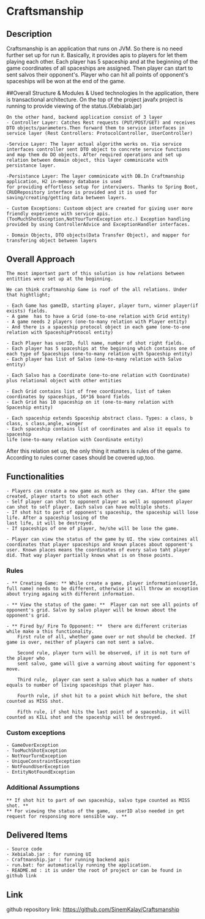 # Craftsmanship

## Description
   Craftsmanship is an application that runs on JVM. So there is no need further set up for run it.
   Basically, it provides apis to players for let them playing each other. Each player has 5 spaceship
   and at the beginning of the game coordinates of all spaceships are assigned. Then player can start to 
   sent salvos their opponent's. Player who can hit all points of opponent's spaceships will be won at
   the end of the game.   
   
##Overall Structure & Modules & Used technologies
	In the application, there is transactional architecture. On the top of the project javafx project is running to provide viewing of the status.(Xebialab.jar)
	
	On the other hand, backend application consist of 3 layer 	
	- Controller Layer: Catches Rest requests (PUT/POST/GET) and receives DTO objects/parameters.Then forward them to service interfaces in service layer (Rest Controllers: ProtocolController, UserController)
	
	-Service Layer: The layer actual algorithm works on. Via service interfaces controller sent DTO object to concrete service functions and map them do DO objects. After required operations and set up relation between domain object, this layer comminicate with persistance layer.
	
	-Persistance Layer: The layer comminicate with DB.In Craftmanship application, H2 in-memory database is used
	for providing effortless setup for interviwers. Thanks to Spring Boot, CRUDRepository interface is provided and it is used for saving/creating/getting data between layers.

	- Custom Exceptions: Custoom object are created for giving user more friendly experience with service apis.(TooMuchShotException,NotYourTurnException etc.) Exception handling provided by using ControllerAdvice and ExceptionHandler interfaces.
	
	- Domain Objects, DTO objects(Data Transfer Object), and mapper for transfering object between layers

## Overall Approach
	The most important part of this solution is how relations between entitties were set up at the beginning.
      
    We can think craftmanship Game is roof of the all relations. Under that hightlight;
      
    - Each Game has gameID, starting player, player turn, winner player(if exists) fields.
    - A game  has to have a Grid (one-to-one relation with Grid entity)
    - A game needs 2 players (one-to-many relation with Player entity)
    - And there is a spaceship protocol object in each game (one-to-one relation with SpaceshipProtocol entity) 
      
    - Each Player has userID, full name, number of shot right fields.
	- Each player has 5 spaceships at the beginning which contains one of each type of Spaceships (one-to-many relation with Spaceship entity)
	- Each player has list of Salvo (one-to-many relation with Salvo entity)
	
	- Each Salvo has a Coordinate (one-to-one relation with Coordinate) plus relational object with other entities		
      
    - Each Grid contains list of free coordinates, list of taken coordinates by spaceships, 16*16 board fields 
	- Each Grid has 10 spaceship on it (one-to-many relation with Spaceship entity)
  
	- Each spaceship extends Spaceship abstract class. Types: a class, b class, s class,angle, winger 
	- Each spaceship contains list of coordinates and also it equals to spaceship
	life (one-to-many relation with Coordinate entity)
	
  After this relation set up, the only thing it matters is rules of the game. According to rules corner cases
    should be covered up,too. 
    
 ## Functionalities
    - Players can create a new game as much as they can. After the game created, player starts to shot each other 
    - Self player can shot to opponent player as well as opponent player can shot to self player. Each salvo can have multiple shots.
    - If shot hit to part of opponent's spaceship, the spaceship will lose life. After a spaceship losing of the
    last life, it will be destroyed. 
    - If spaceships of one of player, he/she will be lose the game.
	
	- Player can view the status of the game by UI. the view containes all coordinates that player spaceships and known places about opponent's user. Known places means the coordinates of every salvo taht player did. That way player partially knows what is on those points.	
    
 ### Rules
    - ** Creating Game: ** While create a game, player information(userId, full name) needs to be different, otherwise it will throw an exception about trying againg with different information.
	
	- ** View the status of the game: **  Player can not see all points of opponent's grid. Salvo by salvo player will be known about the opponent's grid.
	
	- ** Fired by/ Fire To Opponent: **  there are different criterias while make a this functionality. 
		First rule of all, whether game over or not should be checked. If game is over, neither of players can not sent a salvo. 
		
		Second rule, player turn will be observed, if it is not turn of the player who
		sent salvo, game will give a warning about waiting for opponent's move.  
	
		Third rule,  player can sent a salvo which has a number of shots equals to number of living spaceships that player has.
		
		Fourth rule, if shot hit to a point which hit before, the shot counted as MISS shot. 
		
		Fifth rule, if shot hits the last point of a spaceship, it will counted as KILL shot and the spaceship will be destroyed.

 ### Custom exceptions
 
	- GameOverException
	- TooMuchShotException
	- NotYourTurnException
	- UniqueConstraintException
	- NotFoundUserException
	- EntityNotFoundException
  		
 ### Additional Assumptions
    ** If shot hit to part of own spaceship, salvo type counted as MISS shot. **
    ** For viewing the status of the game,  userID also needed in get request for responsing more sensible way. **
 
## Delivered Items
	- Source code
	- Xebialab.jar : for running UI
	- Craftmanship.jar : for running backend apis
	- run.bat: for automatically running the application.
	- README.md : it is under the root of project or can be found in github link
	
## Link
github repository link: https://github.com/SinemKalay/Craftsmanship
